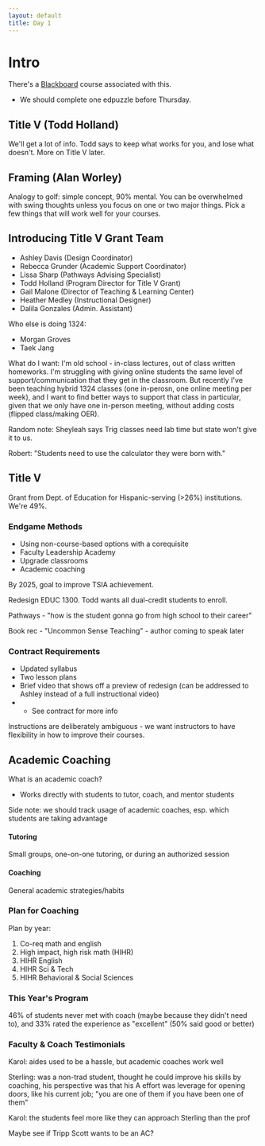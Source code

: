 ```yaml
---
layout: default
title: Day 1
---
```


# Intro
There's a [Blackboard](https://southplainscollege.blackboard.com/) course associated with this.

- We should complete one edpuzzle before Thursday.

## Title V (Todd Holland)
We'll get a lot of info.  Todd says to keep what works for you, and lose what doesn't.  More on Title V later.

## Framing (Alan Worley)
Analogy to golf: simple concept, 90% mental.  You can be overwhelmed with swing thoughts unless you focus on one or two major things.  Pick a few things that will work well for your courses.

## Introducing Title V Grant Team
- Ashley Davis (Design Coordinator)
- Rebecca Grunder (Academic Support Coordinator)
- Lissa Sharp (Pathways Advising Specialist)
- Todd Holland (Program Director for Title V Grant)
- Gail Malone (Director of Teaching & Learning Center)
- Heather Medley (Instructional Designer)
- Dalila Gonzales (Admin. Assistant)

Who else is doing 1324:
- Morgan Groves
- Taek Jang

What do I want:
I'm old school - in-class lectures, out of class written homeworks.  I'm struggling with giving online students the same level of support/communication that they get in the classroom.  But recently I've been teaching hybrid 1324 classes (one in-perosn, one online meeting per week), and I want to find better ways to support that class in particular, given that we only have one in-person meeting, without adding costs (flipped class/making OER).

Random note: Sheyleah says Trig classes need lab time but state won't give it to us.

Robert: "Students need to use the calculator they were born with."

## Title V
Grant from Dept. of Education for Hispanic-serving (>26%) institutions.  We're 49%.

### Endgame Methods
- Using non-course-based options with a corequisite
- Faculty Leadership Academy
- Upgrade classrooms
- Academic coaching

By 2025, goal to improve TSIA achievement.

Redesign EDUC 1300.  Todd wants all dual-credit students to enroll.

Pathways - "how is the student gonna go from high school to their career"

Book rec - "Uncommon Sense Teaching" - author coming to speak later

### Contract Requirements
- Updated syllabus
- Two lesson plans
- Brief video that shows off a preview of redesign (can be addressed to Ashley instead of a full instructional video)
- - See contract for more info

Instructions are deliberately ambiguous - we want instructors to have flexibility in how to improve their courses.

## Academic Coaching
What is an academic coach?
- Works directly with students to tutor, coach, and mentor students

Side note: we should track usage of academic coaches, esp. which students are taking advantage

#### Tutoring
Small groups, one-on-one tutoring, or during an authorized session

#### Coaching
General academic strategies/habits

### Plan for Coaching
Plan by year:
1. Co-req math and english
2. High impact, high risk math (HIHR)
3. HIHR English
4. HIHR Sci & Tech
5. HIHR Behavioral & Social Sciences

### This Year's Program
46% of students never met with coach (maybe because they didn't need to), and 33% rated the experience as "excellent" (50% said good or better)

### Faculty & Coach Testimonials
Karol: aides used to be a hassle, but academic coaches work well

Sterling: was a non-trad student, thought he could improve his skills by coaching, his perspective was that his A effort was leverage for opening doors, like his current job; "you are one of them if you have been one of them"

Karol: the students feel more like they can approach Sterling than the prof

Maybe see if Tripp Scott wants to be an AC?